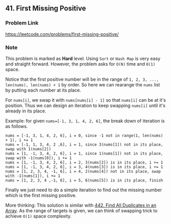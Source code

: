 ## 41. First Missing Positive

### Problem Link 
https://leetcode.com/problems/first-missing-positive/

### Note
This problem is marked as **Hard** level. Using `Sort` or `Hash Map` is very easy and straight forward. However, the
 problem asks for `O(N)` time and `O(1)` space.
 
Notice that the first positive number will be in the range of `1, 2, 3, ..., len(nums), len(nums) + 1` by order. So
 here we can rearange the `nums` list by putting each number at its place.
 
For `nums[i]`, we swap it with `nums[nums[i] - 1]` so that `nums[i]` can be at it's position. 
Thus we can design an iteration to keep swapping `nums[i]` until it's already in its place.

Example: for given `nums=[-1, 3, 1, 4, 2, 6]`, the break down of iteration is as follows.
```
nums = [-1, 3, 1, 4, 2, 6], i = 0, since -1 not in range(1, len(nums) + 1), i += 1
nums = [-1, 1, 3, 4, 2 ,6], i = 1, since 3(nums[1]) not in its place, swap with 1(nums[2])
nums = [1, -1, 3, 4, 2, 6], i = 1, since 1(nums[1]) not in its place, swap with -1(nums[0]), i += 1
nums = [1, -1, 3, 4, 2, 6], i = 2, 3(nums[2]) is in its place, i += 1
nums = [1, -1, 3, 4, 2, 6], i = 3, 4(nums[3]) is in its place, i += 1
nums = [1, 2, 3, 4, -1, 6], i = 4, 2(nums[4]) not in its place, swap with -1(nums[1]), i += 1
nums = [1, 2, 3, 4 ,-1, 6], i = 5, 6(nums[5]) is in its place, finish
``` 
Finally we just need to do a simple iteration to find out the missing number which is the first missing positive.

More thinking:
This solution is similar with [442. Find All Duplicates in an Array](https://leetcode.com/problems/find-all-duplicates-in-an-array/).
As the range of targets is given, we can think of swapping trick to achieve `O(1)` space complexity.
 


